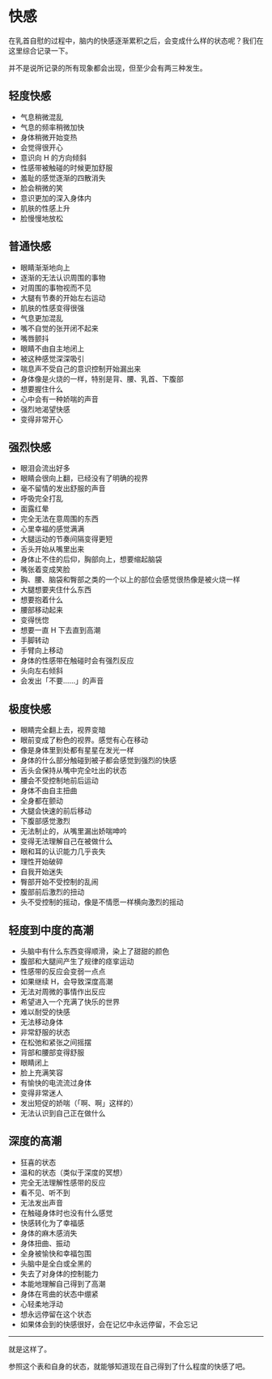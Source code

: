 # 快感

在乳首自慰的过程中，脑内的快感逐渐累积之后，会变成什么样的状态呢？我们在这里综合记录一下。

并不是说所记录的所有现象都会出现，但至少会有两三种发生。

## 轻度快感

- 气息稍微混乱
- 气息的频率稍微加快
- 身体稍微开始变热
- 会觉得很开心
- 意识向 H 的方向倾斜
- 性感带被触碰的时候更加舒服
- 羞耻的感觉逐渐的四散消失
- 脸会稍微的笑
- 意识更加的深入身体内
- 肌肤的性感上升
- 脸慢慢地放松

## 普通快感

- 眼睛渐渐地向上
- 逐渐的无法认识周围的事物
- 对周围的事物视而不见
- 大腿有节奏的开始左右运动
- 肌肤的性感变得很强
- 气息更加混乱
- 嘴不自觉的张开闭不起来
- 嘴唇颤抖
- 眼睛不由自主地闭上
- 被这种感觉深深吸引
- 喘息声不受自己的意识控制开始漏出来
- 身体像是火烧的一样，特别是背、腰、乳首、下腹部
- 想要握住什么
- 心中会有一种娇喘的声音
- 强烈地渴望快感
- 变得非常开心

## 强烈快感

- 眼泪会流出好多
- 眼睛会很向上翻，已经没有了明确的视界
- 毫不留情的发出舒服的声音
- 呼吸完全打乱
- 面露红晕
- 完全无法在意周围的东西
- 心里幸福的感觉满满
- 大腿运动的节奏间隔变得更短
- 舌头开始从嘴里出来
- 身体止不住的后仰，胸部向上，想要缩起脑袋
- 嘴张着变成笑脸
- 胸、腰、脑袋和臀部之类的一个以上的部位会感觉很热像是被火烧一样
- 大腿想要夹住什么东西
- 想要抱着什么
- 腰部移动起来
- 变得恍惚
- 想要一直 H 下去直到高潮
- 手脚转动
- 手臂向上移动
- 身体的性感带在触碰时会有强烈反应
- 头向左右倾斜
- 会发出「不要……」的声音

## 极度快感

- 眼睛完全翻上去，视界变暗
- 眼前变成了粉色的视界。感觉有心在移动
- 像是身体里到处都有星星在发光一样
- 身体的什么部分触碰到被子都会感觉到强烈的快感
- 舌头会保持从嘴中完全吐出的状态
- 腰会不受控制地前后运动
- 身体不由自主扭曲
- 全身都在颤动
- 大腿会快速的前后移动
- 下腹部感觉激烈
- 无法制止的，从嘴里漏出娇喘呻吟
- 变得无法理解自己在被做什么
- 眼和耳的认识能力几乎丧失
- 理性开始破碎
- 自我开始迷失
- 臀部开始不受控制的乱闹
- 腹部前后激烈的扭动
- 头不受控制的摇动，像是不情愿一样横向激烈的摇动

## 轻度到中度的高潮

- 头脑中有什么东西变得顺滑，染上了甜甜的颜色
- 腹部和大腿间产生了规律的痉挛运动
- 性感带的反应会变弱一点点
- 如果继续 H，会导致深度高潮
- 无法对周微的事情作出反应
- 希望进入一个充满了快乐的世界
- 难以耐受的快感
- 无法移动身体
- 非常舒服的状态
- 在松弛和紧张之间摇摆
- 背部和腰部变得舒服
- 眼睛闭上
- 脸上充满笑容
- 有愉快的电流流过身体
- 变得非常迷人
- 发出短促的娇喘（「啊、啊」这样的）
- 无法认识到自己正在做什么

## 深度的高潮

- 狂喜的状态
- 温和的状态（类似于深度的冥想）
- 完全无法理解性感带的反应
- 看不见、听不到
- 无法发出声音
- 在触碰身体时也没有什么感觉
- 快感转化为了幸福感
- 身体的麻木感消失
- 身体扭曲、振动
- 全身被愉快和幸福包围
- 头脑中是全白或全黑的
- 失去了对身体的控制能力
- 本能地理解自己得到了高潮
- 身体在弯曲的状态中绷紧
- 心轻柔地浮动
- 想永远停留在这个状态
- 如果体会到的快感很好，会在记忆中永远停留，不会忘记

---

就是这样了。

参照这个表和自身的状态，就能够知道现在自己得到了什么程度的快感了吧。
